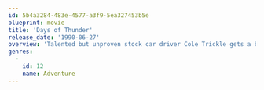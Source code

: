 ```yaml
---
id: 5b4a3284-483e-4577-a3f9-5ea327453b5e
blueprint: movie
title: 'Days of Thunder'
release_date: '1990-06-27'
overview: 'Talented but unproven stock car driver Cole Trickle gets a break and with the guidance of veteran Harry Hogge turns heads on the track. The young hotshot develops a rivalry with a fellow racer that threatens his career when the two smash their cars. But with the help of his doctor, Cole just might overcome his injuries-- and his fear.'
genres:
  -
    id: 12
    name: Adventure
---
```

